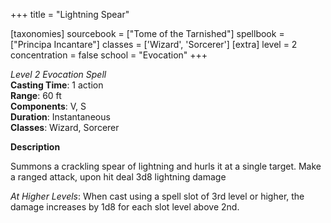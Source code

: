 +++
title = "Lightning Spear"

[taxonomies]
sourcebook = ["Tome of the Tarnished"]
spellbook = ["Principa Incantare"]
classes = ['Wizard', 'Sorcerer']
[extra]
level = 2
concentration = false
school = "Evocation"
+++

*Level 2 Evocation Spell*  
**Casting Time**: 1 action  
**Range**: 60 ft  
**Components**: V, S  
**Duration**: Instantaneous  
**Classes**: Wizard, Sorcerer  

**Description**

Summons a crackling spear of lightning and hurls it at a single target. Make a ranged attack, upon hit deal 3d8 lightning damage

_At Higher Levels_: When cast using a spell slot of 3rd level or higher, the damage increases by 1d8 for each slot level above 2nd.